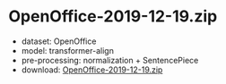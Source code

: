 # OpenOffice-2019-12-19.zip

* dataset: OpenOffice
* model: transformer-align
* pre-processing: normalization + SentencePiece
* download: [OpenOffice-2019-12-19.zip](https://object.pouta.csc.fi/OPUS-MT-dev/jp-en/OpenOffice-2019-12-19.zip)

